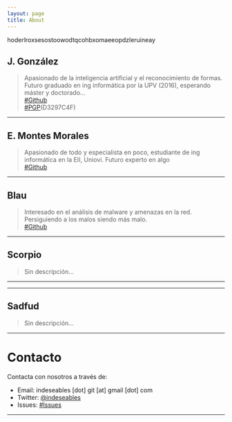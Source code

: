 ```yaml
---
layout: page
title: About
---
```


<p class="message">
  hoderlroxsesostoowodtqcohbxomaeeopdzleruineay
</p>

## J. González
>Apasionado de la inteligencia artificial y el reconocimiento de formas. Futuro graduado en ing informática por la UPV (2016), esperando máster y doctorado...<br>
>[#Github](https://github.com/overxfl0w)<br>
>[#PGP](https://github.com/Indeseables/indeseables.github.io/tree/master/_keys/overxfl0w.pgp)(D3297C4F)

---

## E. Montes Morales
>Apasionado de todo y especialista en poco, estudiante de ing informática en la EII, Uniovi. Futuro experto en algo
><br>[#Github](http://github.com/sankosk)

---

## Blau

>Interesado en el análisis de malware y amenazas en la red. Persiguiendo a los malos siendo más malo. 
><br>[#Github](http://github.com/blau72)

---

## Scorpio

>Sin descripción...


---

---

## Sadfud

>Sin descripción...


---

# Contacto
Contacta con nosotros a través de:

* Email: indeseables [dot] git [at] gmail [dot] com
* Twitter: [@indeseables](http://twitter.com/)
* Issues: [#Issues](https://github.com/Indeseables/indeseables.github.io/issues)

---
